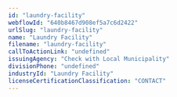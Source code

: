 ```yaml
---
id: "laundry-facility"
webflowId: "640b8467d908ef5a7c6d2422"
urlSlug: "laundry-facility"
name: "Laundry Facility"
filename: "laundry-facility"
callToActionLink: "undefined"
issuingAgency: "Check with Local Municipality"
divisionPhone: "undefined"
industryId: "Laundry Facility"
licenseCertificationClassification: "CONTACT"
---
```

